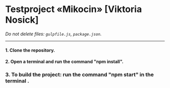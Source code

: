 # Testproject «Mikocin» [Viktoria Nosick]

_Do not delete files:_
_`gulpfile.js`, `package.json`._

---

#### 1. Clone the repository.

#### 2. Open a terminal and run the command "npm install".

### 3. To build the project: run the command "npm start" in the terminal .
